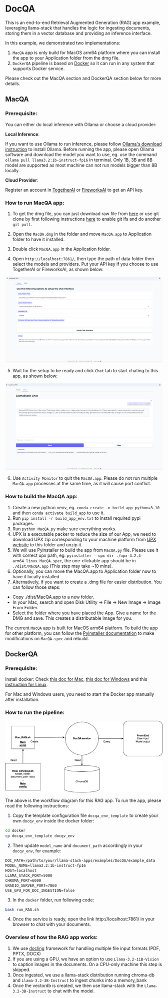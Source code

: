 # DocQA

This is an end-to-end Retrieval Augmented Generation (RAG) app example, leveraging llama-stack that handles the logic for ingesting documents, storing them in a vector database and providing an inference interface.

In this example, we demonstrated two implementations:

1. `MacQA` app is only build for MacOS arm64 platform where you can install the app to your Application folder from the dmg file.
2. `DockerQA` pipeline is based on [Docker](https://www.docker.com/) so it can run in any system that supports Docker service.

Please check out the MacQA section and DockerQA section below for more details.

## MacQA

### Prerequisite:

You can either do local inference with Ollama or choose a cloud provider:

**Local Inference**:

If you want to use Ollama to run inference, please follow [Ollama's download instruction](https://ollama.com/download) to install Ollama.  Before running the app, please open Ollama software and download the model you want to use, eg. use the command `ollama pull llama3.2:1b-instruct-fp16` in terminal. Only 1B, 3B and 8B model are supported as most machine can not run models bigger than 8B locally.

**Cloud Provider**:

Register an account in [TogetherAI](https://www.together.ai/) or [FireworksAI](https://fireworks.ai/) to get an API key.

### How to run MacQA app:

1. To get the dmg file, you can just download raw file from [here](https://github.com/meta-llama/llama-stack-apps/blob/docqav2/examples/DocQA/MacQA.dmg) or use git clone by first following instructions [here](https://docs.github.com/en/repositories/working-with-files/managing-large-files/installing-git-large-file-storage) to enable git lfs and do another `git pull`.
2. Open the `MacQA.dmg` in the folder and move `MacQA.app` to Application folder to have it installed.

3. Double click `MacQA.app` in the Application folder.
4. Open `http://localhost:7861/`, then type the path of data folder then select the models and providers. Put your API key if you choose to use TogetherAI or FireworksAI, as shown below:

![Setup](./data/assets/MacQA_setup.png)

5. Wait for the setup to be ready and click `Chat` tab to start chating to this app, as shown below:

![Chat](./data/assets/MacQA_chat.png)

6. Use `Activity Monitor` to quit the `MacQA.app`. Please do not run multiple `MacQA.app` processes at the same time, as it will cause port conflict.

### How to build the MacQA app:

1. Create a new python venv, eg. `conda create -n build_app python=3.10` and then `conda activate build_app` to use it.
2. Run `pip install -r build_app_env.txt` to install required pypi packages.
3. Run `python MacQA.py` make sure everything works.
4. UPX is a executable packer to reduce the size of our App, we need to download UPX zip corresponding to your machine platform from [UPX website](https://github.com/upx/upx/releases/) to this folder and unzip it.
5. We will use Pyinstaller to build the app from `MacQA.py` file. Please use it with correct upx path, eg. `pyinstaller --upx-dir ./upx-4.2.4-arm64_linux MacQA.spec`, the one-clickable app should be in `./dist/MacQA.app` (This step may take ~10 mins).
6. Optionally, you can move the MacQA.app to Application folder now to have it locally installed.
7. Alternatively, if you want to create a .dmg file for easier distribution. You can follow those steps:

 - Copy ./dist/MacQA.app to a new folder.
 -  In your Mac, search and open Disk Utility -> File -> New Image -> Image From Folder.
 - Select the folder where you have placed the App. Give a name for the DMG and save. This creates a distributable image for you.

The current `MacQA` app is built for MacOS arm64 platform. To build the app for other platform, you can follow the [Pyinstaller documentation](https://pyinstaller.org/en/stable/usage.html#) to make modifications on `MacQA.spec` and rebuild.

## DockerQA

### Prerequisite:

Install docker: Check [this doc for Mac](https://docs.docker.com/desktop/setup/install/mac-install/), [this doc for Windows](https://docs.docker.com/desktop/setup/install/windows-install/) and this [instruction for Linux](https://docs.docker.com/engine/install/).

For Mac and Windows users, you need to start the Docker app manually after installation.

### How to run the pipeline:

![RAG_workflow](./data/assets/DockerQA.png)

The above is the workflow diagram for this RAG app. To run the app, please read the following instructions:

1. Copy the template configuration file `docqa_env_template` to create your own `docqv_env` inside the docker folder:

```bash
cd docker
cp docqa_env_template docqv_env
```

2. Then update `model_name` and `document_path` accordingly in your `docqv_env`, for example:

```
DOC_PATH=/path/to/your/llama-stack-apps/examples/DocQA/example_data
MODEL_NAME=llama3.2:1b-instruct-fp16
HOST=localhost
LLAMA_STACK_PORT=5000
CHROMA_PORT=6000
GRADIO_SERVER_PORT=7860
USE_GPU_FOR_DOC_INGESTION=false
```

3. In the `docker` folder, run following code:

```bash
bash run_RAG.sh
```

4.  Once the service is ready, open the link http://localhost:7861/ in your browser to chat with your documents.

### Overview of how the RAG app works:

1. We use [docling](https://github.com/DS4SD/docling) framework for handling multiple file input formats (PDF, PPTX, DOCX)
2. If you are using a GPU, we have an option to use `Llama-3.2-11B-Vision` to caption images in the documents. On a CPU-only machine this step is skipped.
3. Once ingested, we use a llama-stack distribution running chroma-db and `Llama-3.2-3B-Instruct` to ingest chunks into a memory_bank
4. Once the vectordb is created, we then use llama-stack with the `Llama-3.2-3B-Instruct` to chat with the model.
